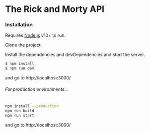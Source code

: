 # The Rick and Morty API

### Installation

Requires [Node.js](https://nodejs.org/) v10+ to run.

Clone the project

Install the dependencies and devDependencies and start the server.

```sh
$ npm install
$ npm run dev
```
and go to http://localhost:3000/

###### For production environments...
#

```sh
npm install --production
npm run build
npm run start
```
and go to http://localhost:3000/
